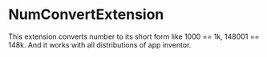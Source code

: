 # NumConvertExtension
This extension converts number to its short form like 1000 == 1k, 148001 == 148k. And it works with all distributions of app inventor. 

